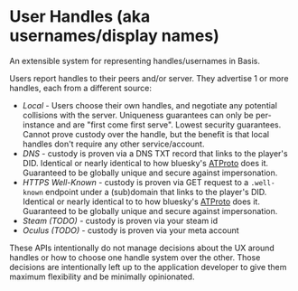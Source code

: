 # User Handles (aka usernames/display names)

An extensible system for representing handles/usernames in Basis.

Users report handles to their peers and/or server. They advertise 1 or more handles,
each from a different source:

* *Local* - Users choose their own handles, and negotiate any potential collisions with
  the server. Uniqueness guarantees can only be per-instance and are "first come first
  serve". Lowest security guarantees. Cannot prove custody over the handle, but the
  benefit is that local handles don't require any other service/account.
* *DNS* - custody is proven via a DNS TXT record that links to the player's DID.
  Identical or nearly identical to how bluesky's [ATProto][atproto handle] does it.
  Guaranteed to be globally unique and secure against impersonation.
* *HTTPS Well-Known* - custody is proven via GET request to a `.well-known` endpoint under
  a (sub)domain that links to the player's DID. Identical or nearly identical to to how
  bluesky's [ATProto][atproto handle] does it. Guaranteed to be globally unique and
  secure against impersonation.
* *Steam (TODO)* - custody is proven via your steam id
* *Oculus (TODO)* - custody is proven via your meta account

These APIs intentionally do not manage decisions about the UX around handles or how to
choose one handle system over the other. Those decisions are intentionally left up to
the application developer to give them maximum flexibility and be minimally opinionated.

[atproto handle]: https://atproto.com/specs/handle
